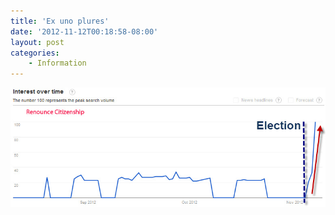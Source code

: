```yaml
---
title: 'Ex uno plures'
date: '2012-11-12T00:18:58-08:00'
layout: post
categories:
    - Information
---
```


![Google searches on renouncing citizenship](/assets/img/2012/11/GoogleSearchRenounce.jpg)